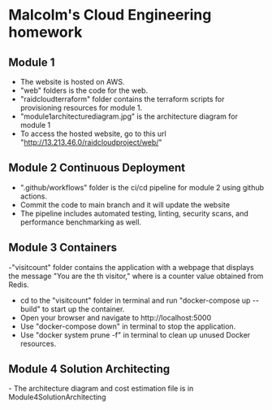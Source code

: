 <h1>Malcolm's Cloud Engineering homework</h1>

<h2>Module 1</h2>

- The website is hosted on AWS.
- "web" folders is the code for the web.
- "raidcloudterraform" folder contains the terraform scripts for provisioning resources for module 1.
- "module1architecturediagram.jpg" is the architecture diagram for module 1
- To access the hosted website, go to this url "http://13.213.46.0/raidcloudproject/web/"

  
<h2>Module 2 Continuous Deployment</h2>

- ".github/workflows" folder is the ci/cd pipeline for module 2 using github actions.
- Commit the code to main branch and it will update the website
- The pipeline includes automated testing, linting, security scans, and performance benchmarking as well.


<h2>Module 3 Containers</h2>

-"visitcount" folder contains the application with a webpage that displays the message "You are the <x>th visitor,"
where <x> is a counter value obtained from Redis.
- cd to the "visitcount" folder in terminal and run "docker-compose up --build" to start up the container.
- Open your browser and navigate to http://localhost:5000
- Use "docker-compose down" in terminal to stop the application.
- Use "docker system prune -f" in terminal to clean up unused Docker resources.


<h2>Module 4 Solution Architecting</h2>
- The architecture diagram and cost estimation file is in Module4SolutionArchitecting
